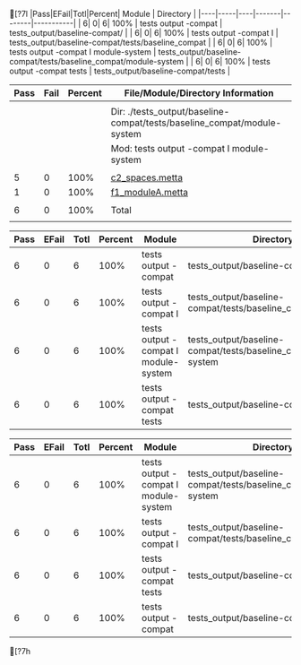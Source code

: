 [?7l
|Pass|EFail|Totl|Percent| Module | Directory |
|----|-----|----|-------|--------|-----------|
|   6|    0|   6|  100% | tests output -compat           | tests_output/baseline-compat/ |
|   6|    0|   6|  100% | tests output -compat I         | tests_output/baseline-compat/tests/baseline_compat |
|   6|    0|   6|  100% | tests output -compat I  module-system | tests_output/baseline-compat/tests/baseline_compat/module-system |
|   6|    0|   6|  100% | tests output -compat tests     | tests_output/baseline-compat/tests |





|  Pass |  Fail |  Percent | File/Module/Directory Information                                                                              |
|-------|-------|----------|----------------------------------------------------------------------------------------------------|
|       |       |          |                                                                                |
|       |       |          | Dir: ./tests_output/baseline-compat/tests/baseline_compat/module-system        |
|       |       |          | Mod: tests output -compat I  module-system                                     |
|       |       |          |                                                                                |
|     5 |     0 |    100%  | [c2_spaces.metta](https://logicmoo.org/public/metta/reports/tests_output/baseline-compat/tests/baseline_compat/module-system/c2_spaces.metta.html) |
|     1 |     0 |    100%  | [f1_moduleA.metta](https://logicmoo.org/public/metta/reports/tests_output/baseline-compat/tests/baseline_compat/module-system/f1_moduleA.metta.html) |
|       |       |          |                                                                                |
|     6 |     0 |    100%  | Total                                                                          |
|       |       |          |                                                                                |


|Pass|EFail|Totl|Percent| Module | Directory |
|----|-----|----|-------|--------|-----------|
|   6|    0|   6|  100% | tests output -compat           | tests_output/baseline-compat/ |
|   6|    0|   6|  100% | tests output -compat I         | tests_output/baseline-compat/tests/baseline_compat |
|   6|    0|   6|  100% | tests output -compat I  module-system | tests_output/baseline-compat/tests/baseline_compat/module-system |
|   6|    0|   6|  100% | tests output -compat tests     | tests_output/baseline-compat/tests |


|Pass|EFail|Totl|Percent| Module | Directory |
|----|-----|----|-------|--------|-----------|
|   6|    0|   6|  100% | tests output -compat I  module-system | tests_output/baseline-compat/tests/baseline_compat/module-system |
|   6|    0|   6|  100% | tests output -compat I         | tests_output/baseline-compat/tests/baseline_compat |
|   6|    0|   6|  100% | tests output -compat tests     | tests_output/baseline-compat/tests |
|   6|    0|   6|  100% | tests output -compat           | tests_output/baseline-compat/ |
[?7h